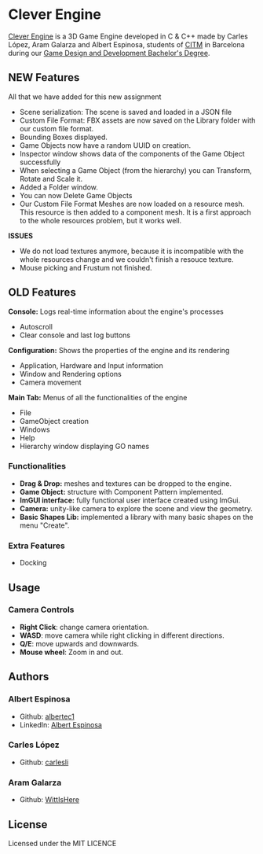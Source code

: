 # Clever Engine

[Clever Engine](https://github.com/WittIsHere/Clever-Engine) is a 3D Game Engine developed in C & C++ made by Carles López, Aram Galarza and Albert Espinosa, students of [CITM](https://www.citm.upc.edu/) in Barcelona during our [Game Design and Development Bachelor's Degree](https://www.citm.upc.edu/cat/estudis/grau-videojocs-bcn/).

## NEW Features
All that we have added for this new assignment

* Scene serialization: The scene is saved and loaded in a JSON file
* Custom File Format: FBX assets are now saved on the Library folder with our custom file format.
* Bounding Boxes displayed.
* Game Objects now have a random UUID on creation.
* Inspector window shows data of the components of the Game Object successfully
* When selecting a Game Object (from the hierarchy) you can Transform, Rotate and Scale it.
* Added a Folder window.
* You can now Delete Game Objects
* Our Custom File Format Meshes are now loaded on a resource mesh. This resource is then added to a component mesh. It is a first approach to the whole resources problem, but it works well. 

**ISSUES**
* We do not load textures anymore, because it is incompatible with the whole resources change and we couldn't finish a resouce texture.
* Mouse picking and Frustum not finished.


## OLD Features

**Console:**
Logs real-time information about the engine's processes
* Autoscroll
* Clear console and last log buttons

**Configuration:**
Shows the properties of the engine and its rendering
* Application, Hardware and Input information
* Window and Rendering options
* Camera movement 

**Main Tab:**
Menus of all the functionalities of the engine
* File
* GameObject creation
* Windows
* Help
* Hierarchy window displaying GO names

### Functionalities

* **Drag & Drop:** meshes and textures can be dropped to the engine.
* **Game Object:** structure with Component Pattern implemented.
* **ImGUI interface:** fully functional user interface created using ImGui.
* **Camera:** unity-like camera to explore the scene and view the geometry.
* **Basic Shapes Lib:** implemented a library with many basic shapes on the menu "Create".

### Extra Features

* Docking

## Usage

### Camera Controls

* **Right Click**: change camera orientation.
* **WASD**: move camera while right clicking in different directions.
* **Q/E**: move upwards and downwards.
* **Mouse wheel**: Zoom in and out.


## Authors

### Albert Espinosa

- Github: [albertec1](https://github.com/albertec1)
- LinkedIn: [Albert Espinosa](https://www.linkedin.com/in/albert-espinosa-castillo-29860a1a2/)
	
### Carles López
 - Github: [carlesli](https://github.com/carlesli)
### Aram Galarza

- Github: [WittIsHere](https://github.com/WittIsHere)


## License

Licensed under the MIT LICENCE
